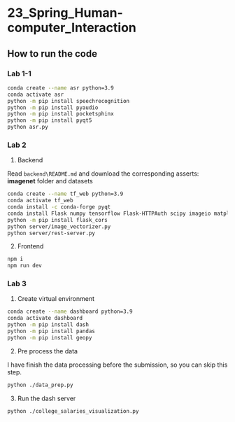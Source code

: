# 23_Spring_Human-computer_Interaction

## How to run the code

### Lab 1-1

```bash
conda create --name asr python=3.9
conda activate asr
python -m pip install speechrecognition
python -m pip install pyaudio
python -m pip install pocketsphinx
python -m pip install pyqt5
python asr.py
```

### Lab 2

1. Backend

Read `backend\README.md` and download the corresponding asserts: **imagenet** folder and datasets

```bash
conda create --name tf_web python=3.9
conda activate tf_web
conda install -c conda-forge pyqt
conda install Flask numpy tensorflow Flask-HTTPAuth scipy imageio matplotlib scikit-learn
python -m pip install flask_cors
python server/image_vectorizer.py
python server/rest-server.py
```

2. Frontend

```bash
npm i
npm run dev
```

### Lab 3

1. Create virtual environment

```bash
conda create --name dashboard python=3.9
conda activate dashboard
python -m pip install dash
python -m pip install pandas
python -m pip install geopy
```

2. Pre process the data

  I have finish the data processing before the submission, so you can skip this step.
```bash
python ./data_prep.py
```

3. Run the dash server

```bash
python ./college_salaries_visualization.py
```

